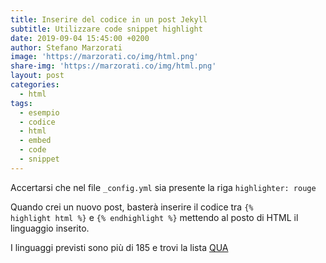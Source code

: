 ```yaml
---
title: Inserire del codice in un post Jekyll
subtitle: Utilizzare code snippet highlight
date: 2019-09-04 15:45:00 +0200
author: Stefano Marzorati
image: 'https://marzorati.co/img/html.png'
share-img: 'https://marzorati.co/img/html.png'
layout: post
categories:
  - html
tags:
  - esempio
  - codice
  - html
  - embed
  - code
  - snippet
---
```

Accertarsi che nel file <code>_config.yml</code> sia presente la riga <code>highlighter: rouge</code>

Quando crei un nuovo post, basterà inserire il codice tra <code>&#123;&#37; highlight html &#37;&#125;</code> e <code>&#123;&#37; endhighlight &#37;&#125;</code> mettendo al posto di HTML il linguaggio inserito.   

I linguaggi previsti sono più di 185 e trovi la lista <a href="https://highlightjs.org/static/demo/" target="_blank">QUA</a>
